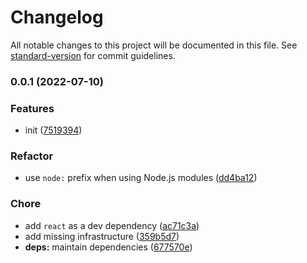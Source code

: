 # Changelog

All notable changes to this project will be documented in this file. See [standard-version](https://github.com/conventional-changelog/standard-version) for commit guidelines.

### 0.0.1 (2022-07-10)


### Features

* init ([7519394](https://github.com/prismicio/slicemachine-adapter-next/commit/7519394b6686555faedccd9912db1adf19e03f1e))


### Refactor

* use `node:` prefix when using Node.js modules ([dd4ba12](https://github.com/prismicio/slicemachine-adapter-next/commit/dd4ba121ec5f7e50e3f886e525893d25adb8fd7b))


### Chore

* add `react` as a dev dependency ([ac71c3a](https://github.com/prismicio/slicemachine-adapter-next/commit/ac71c3a6ed87229ec2a72e5d89859be64c277364))
* add missing infrastructure ([359b5d7](https://github.com/prismicio/slicemachine-adapter-next/commit/359b5d72d829af9111b73b7bbe94cdf3ab197673))
* **deps:** maintain dependencies ([677570e](https://github.com/prismicio/slicemachine-adapter-next/commit/677570e2804cd93879eb3d48b332c6872e110cb9))
